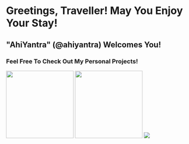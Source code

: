 # Greetings, Traveller! May You Enjoy Your Stay!

## "AhiYantra" (@ahiyantra) Welcomes You!

### Feel Free To Check Out My Personal Projects!

<div>
<p align="left">
<img height="185em" src="https://github-readme-stats.vercel.app/api?username=ahiyantra&show_icons=true&theme=tokyonight&include_all_commits=true&count_private=true"/>
<img height="185em" src="https://github-readme-stats.vercel.app/api/top-langs/?username=ahiyantra&theme=tokyonight&layout=compact"/>
<!-- </p> -->
<!-- </div> -->
<!-- <div> -->
<!-- <p align="left"> -->
<a href="https://github.com/search?o=desc&q=author%3Aahiyantra&s=committer-date&type=Commits" target="_blank" rel="noopener"><img src="https://github-readme-streak-stats.herokuapp.com/?user=ahiyantra"></a>
</p>
</div>